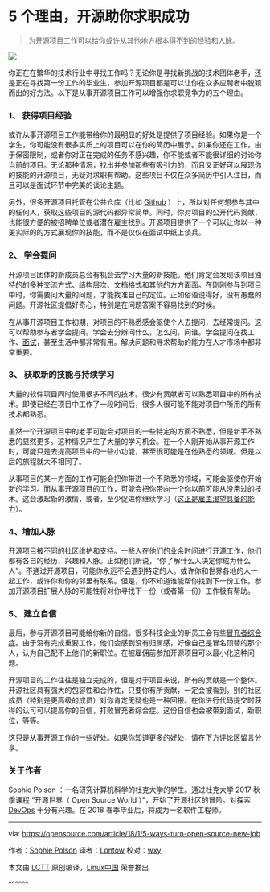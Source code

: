 5 个理由，开源助你求职成功
======
> 为开源项目工作可以给你或许从其他地方根本得不到的经验和人脉。

![](https://opensource.com/sites/default/files/styles/image-full-size/public/lead-images/resume_career_document_general.png?itok=JEaFL2XI)

你正在在繁华的技术行业中寻找工作吗？无论你是寻找新挑战的技术团体老手，还是正在寻找第一份工作的毕业生，参加开源项目都是可以让你在众多应聘者中脱颖而出的好方法。以下是从事开源项目工作可以增强你求职竞争力的五个理由。

### 1、 获得项目经验

或许从事开源项目工作能带给你的最明显的好处是提供了项目经验。如果你是一个学生，你可能没有很多实质上的项目可以在你的简历中展示。如果你还在工作，由于保密限制，或者你对正在完成的任务不感兴趣，你不能或者不能很详细的讨论你当前的项目。无论那种情况，找出并参加那些有吸引力的，而且又正好可以展现你的技能的开源项目，无疑对求职有帮助。这些项目不仅在众多简历中引人注目，而且可以是面试环节中完美的谈论主题。

另外，很多开源项目托管在公共仓库（比如 [Github][1] ）上，所以对任何想参与其中的任何人，获取这些项目的源代码都异常简单。同时，你对项目的公开代码贡献，也能很方便的被招聘单位或者潜在雇主找到。开源项目提供了一个可以让你以一种更实际的的方式展现你的技能，而不是仅仅在面试中纸上谈兵。

### 2、 学会提问

开源项目团体的新成员总会有机会去学习大量的新技能。他们肯定会发现该项目独特的的多种交流方式、结构层次、文档格式和其他的方方面面。在刚刚参与到项目中时，你需要问大量的问题，才能找准自己的定位。正如俗语说得好，没有愚蠢的问题。开源社区提倡好奇心，特别是在问题答案不容易找到的时候。

在从事开源项目工作初期，对项目的不熟悉感会驱使个人去提问，去经常提问。这可以帮助参与者学会提问。学会去分辨问什么，怎么问，问谁。学会提问在找工作、[面试][2]，甚至生活中都非常有用。解决问题和寻求帮助的能力在人才市场中都非常重要。

### 3、 获取新的技能与持续学习

大量的软件项目同时使用很多不同的技术。很少有贡献者可以熟悉项目中的所有技术。即使已经在项目中工作了一段时间后，很多人很可能不能对项目中所用的所有技术都熟悉。

虽然一个开源项目中的老手可能会对项目的一些特定的方面不熟悉，但是新手不熟悉的显然更多。这种情况产生了大量的学习机会。在一个人刚开始从事开源工作时，可能只是去提高项目中的一些小功能，甚至很可能是在他熟悉的领域。但是以后的旅程就大不相同了。

从事项目的某一方面的工作可能会把你带进一个不熟悉的领域，可能会驱使你开始新的学习。而从事开源项目的工作，可能会把你带向一个你以前可能从没用过的技术。这会激起新的激情，或者，至少促进你继续学习（[这正是雇主渴望具备的能力][3]）。

### 4、增加人脉

开源项目被不同的社区维护和支持。一些人在他们的业余时间进行开源工作，他们都有各自的经历、兴趣和人脉。正如他们所说，“你了解什么人决定你成为什么人”。不通过开源项目，可能你永远不会遇到特定的人。或许你和世界各地的人一起工作，或许你和你的邻里有联系。但是，你不知道谁能帮你找到下一份工作。参加开源项目扩展人脉的可能性将对你寻找下一份（或者第一份）工作极有帮助。

### 5、 建立自信

最后，参与开源项目可能给你新的自信。很多科技企业的新员工会有些[冒充者综合症][4]。由于没有完成重要工作，他们会感到没有归属感，好像自己是冒名顶替的那个人，认为自己配不上他们的新职位。在被雇佣前参加开源项目可以最小化这种问题。

开源项目的工作往往是独立完成的，但是对于项目来说，所有的贡献是一个整体。开源社区具有强大的包容性和合作性，只要你有所贡献，一定会被看到。别的社区成员（特别是更高级的成员）对你肯定无疑也是一种回报。在你进行代码提交时获得的认可可以提高你的自信，打败冒充者综合症。这份自信也会被带到面试，新职位，等等。

这只是从事开源工作的一些好处。如果你知道更多的好处，请在下方评论区留言分享。

### 关于作者

Sophie Polson ：一名研究计算机科学的杜克大学的学生。通过杜克大学 2017 秋季课程 “开源世界（ Open Source World ）”，开始了开源社区的冒险。对探索 [DevOps][5] 十分有兴趣。在 2018 春季毕业后，将成为一名软件工程师。

--------------------------------------------------------------------------------

via: https://opensource.com/article/18/1/5-ways-turn-open-source-new-job

作者：[Sophie Polson][a]
译者：[Lontow](https://github.com/lontow)
校对：[wxy](https://github.com/wxy)

本文由 [LCTT](https://github.com/LCTT/TranslateProject) 原创编译，[Linux中国](https://linux.cn/) 荣誉推出

[a]:https://opensource.com/users/sophiepolson
[1]:https://github.com/dbaldwin/DronePan
[2]:https://www.thebalance.com/why-you-should-ask-questions-in-a-job-interview-1669548
[3]:https://www.computerworld.com/article/3177442/it-careers/lifelong-learning-is-no-longer-optional.html
[4]:https://en.wikipedia.org/wiki/Impostor_syndrome
[5]:https://en.wikipedia.org/wiki/DevOps
^^^^^^
